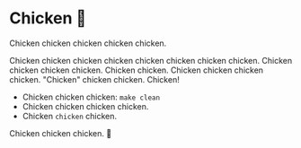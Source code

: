 # Chicken 🐔

Chicken chicken chicken chicken chicken.

Chicken chicken chicken chicken chicken chicken chicken chicken. Chicken
chicken chicken chicken. Chicken chicken. Chicken chicken chicken chicken.
"Chicken" chicken chicken. Chicken!

* Chicken chicken chicken: `make clean`
* Chicken chicken chicken chicken.
* Chicken `chicken` chicken.

Chicken chicken chicken. 🍗
